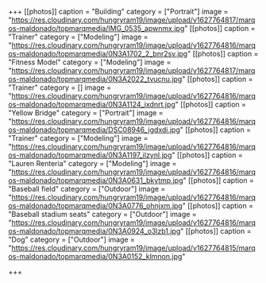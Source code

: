 +++
[[photos]]
caption = "Building"
category = ["Portrait"]
image = "https://res.cloudinary.com/hungryram19/image/upload/v1627764817/marqos-maldonado/topmarqmedia/IMG_0535_apwnmx.jpg"
[[photos]]
caption = "Trainer"
category = ["Modeling"]
image = "https://res.cloudinary.com/hungryram19/image/upload/v1627764816/marqos-maldonado/topmarqmedia/0N3A1702_2_bnr2sv.jpg"
[[photos]]
caption = "Fitness Model"
category = ["Modeling"]
image = "https://res.cloudinary.com/hungryram19/image/upload/v1627764817/marqos-maldonado/topmarqmedia/0N3A2022_tvucnu.jpg"
[[photos]]
caption = "Trainer"
category = []
image = "https://res.cloudinary.com/hungryram19/image/upload/v1627764816/marqos-maldonado/topmarqmedia/0N3A1124_ixdnrt.jpg"
[[photos]]
caption = "Yellow Bridge"
category = ["Portrait"]
image = "https://res.cloudinary.com/hungryram19/image/upload/v1627764816/marqos-maldonado/topmarqmedia/DSC08946_jgdxdi.jpg"
[[photos]]
caption = "Trainer"
category = ["Modeling"]
image = "https://res.cloudinary.com/hungryram19/image/upload/v1627764816/marqos-maldonado/topmarqmedia/0N3A1197_ilzynl.jpg"
[[photos]]
caption = "Lauren Renteria"
category = ["Modeling"]
image = "https://res.cloudinary.com/hungryram19/image/upload/v1627764816/marqos-maldonado/topmarqmedia/0N3A0631_bkytmp.jpg"
[[photos]]
caption = "Baseball field"
category = ["Outdoor"]
image = "https://res.cloudinary.com/hungryram19/image/upload/v1627764816/marqos-maldonado/topmarqmedia/0N3A0776_ohnjxm.jpg"
[[photos]]
caption = "Baseball stadium seats"
category = ["Outdoor"]
image = "https://res.cloudinary.com/hungryram19/image/upload/v1627764816/marqos-maldonado/topmarqmedia/0N3A0924_o3lzb1.jpg"
[[photos]]
caption = "Dog"
category = ["Outdoor"]
image = "https://res.cloudinary.com/hungryram19/image/upload/v1627764815/marqos-maldonado/topmarqmedia/0N3A0152_klmnon.jpg"

+++

